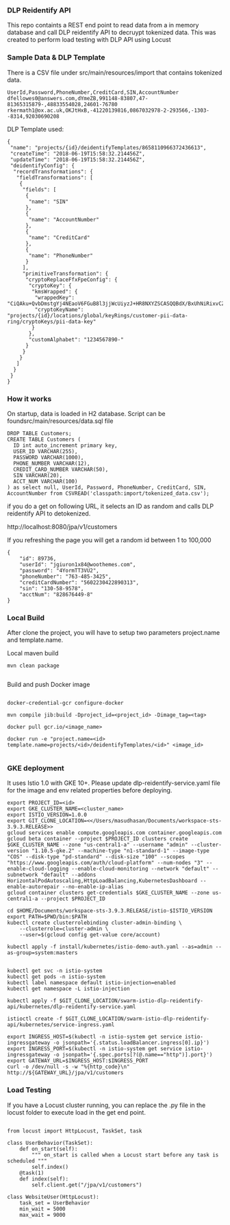 ### DLP Reidentify  API

This repo containts a REST end point to read data from a in memory database and call DLP reidentify API to decruypt tokenized data. This was created to perform load testing with DLP API using Locust

### Sample Data &  DLP Template

There is a CSV file under src/main/resources/import that contains tokenized data.

```
UserId,Password,PhoneNumber,CreditCard,SIN,AccountNumber
dfellowes0@answers.com,dYmeZB,991148-83807,47-81365315879-,48833554028,24601-76780
rkermath1@ox.ac.uk,OKJtHxB,-41220139816,0867032978-2-293566,-1303--8314,92030690208

```

DLP Template used:


```
{
 "name": "projects/{id}/deidentifyTemplates/8658110966372436613",
 "createTime": "2018-06-19T15:58:32.214456Z",
 "updateTime": "2018-06-19T15:58:32.214456Z",
 "deidentifyConfig": {
  "recordTransformations": {
   "fieldTransformations": [
    {
     "fields": [
      {
       "name": "SIN"
      },
      {
       "name": "AccountNumber"
      },
      {
       "name": "CreditCard"
      },
      {
       "name": "PhoneNumber"
      }
     ],
     "primitiveTransformation": {
      "cryptoReplaceFfxFpeConfig": {
       "cryptoKey": {
        "kmsWrapped": {
         "wrappedKey": "CiQAku+QvbDmstgYj4NEaoV6FGuB8l3jjWcUiyzJ+HR8NXYZSCASQQBdX/BxUhNiRixvCZnR5/zjFd8D0w9td1w6LUHccIb8HL0s+bK9iOzdllgcXRDC3X9tjx2oqI+S6lFd9tqE5ftd",
         "cryptoKeyName": "projects/{id}/locations/global/keyRings/customer-pii-data-ring/cryptoKeys/pii-data-key"
        }
       },
       "customAlphabet": "1234567890-"
      }
     }
    }
   ]
  }
 }
}

```
### How it works

On startup,  data is loaded in H2 database. Script can be foundsrc/main/resources/data.sql file 

```
DROP TABLE Customers;
CREATE TABLE Customers (
  ID int auto_increment primary key,
  USER_ID VARCHAR(255),
  PASSWORD VARCHAR(1000),
  PHONE_NUMBER VARCHAR(12),
  CREDIT_CARD_NUMBER VARCHAR(50),
  SIN VARCHAR(20),
  ACCT_NUM VARCHAR(100)
) as select null, UserId, Password, PhoneNumber, CreditCard, SIN, AccountNumber from CSVREAD('classpath:import/tokenized_data.csv');

```
if you do a get on following URL, it selects an ID as random and calls DLP reidentify API to detokenized.  

http://localhost:8080/jpa/v1/customers 



If you refreshing the page you will get a random id between 1 to 100,000

```
{
    "id": 89736,
    "userId": "jgiuron1x84@woothemes.com",
    "password": "4YormTT3VU2",
    "phoneNumber": "763-485-3425",
    "creditCardNumber": "5602230422890313",
    "sin": "130-58-9578",
    "acctNum": "828676449-8"
}

```

### Local Build 

After clone the project, you will have to setup two parameters  project.name and template.name.    

Local maven build 

```
mvn clean package 
	

```

Build and push Docker image 

```

docker-credential-gcr configure-docker

mvn compile jib:build -Dproject_id=<project_id> -Dimage_tag=<tag> 
	
docker pull gcr.io/<image_name>

docker run -e "project.name=<id> template.name=projects/<id>/deidentifyTemplates/<id>" <image_id>
	

```

### GKE deployment 

It uses Istio 1.0 with GKE 10+. Please update dlp-reidentify-service.yaml file for the image and env related properties before deploying.

```
export PROJECT_ID=<id>
export GKE_CLUSTER_NAME=<cluster_name>
export ISTIO_VERSION=1.0.0
export GIT_CLONE_LOCATION=<</Users/masudhasan/Documents/workspace-sts-3.9.3.RELEASE>>
gcloud services enable compute.googleapis.com container.googleapis.com
gcloud beta container --project $PROJECT_ID clusters create $GKE_CLUSTER_NAME --zone "us-central1-a" --username "admin" --cluster-version "1.10.5-gke.2" --machine-type "n1-standard-1" --image-type "COS" --disk-type "pd-standard" --disk-size "100" --scopes "https://www.googleapis.com/auth/cloud-platform" --num-nodes "3" --enable-cloud-logging --enable-cloud-monitoring --network "default" --subnetwork "default" --addons HorizontalPodAutoscaling,HttpLoadBalancing,KubernetesDashboard --enable-autorepair --no-enable-ip-alias
gcloud container clusters get-credentials $GKE_CLUSTER_NAME --zone us-central1-a --project $PROJECT_ID

cd $HOME/Documents/workspace-sts-3.9.3.RELEASE/istio-$ISTIO_VERSION
export PATH=$PWD/bin:$PATH
kubectl create clusterrolebinding cluster-admin-binding \
    --clusterrole=cluster-admin \
    --user=$(gcloud config get-value core/account)

kubectl apply -f install/kubernetes/istio-demo-auth.yaml --as=admin --as-group=system:masters


kubectl get svc -n istio-system
kubectl get pods -n istio-system
kubectl label namespace default istio-injection=enabled
kubectl get namespace -L istio-injection

kubectl apply -f $GIT_CLONE_LOCATION/swarm-istio-dlp-reidentify-api/kubernetes/dlp-reidentify-service.yaml

istioctl create -f $GIT_CLONE_LOCATION/swarm-istio-dlp-reidentify-api/kubernetes/service-ingress.yaml

export INGRESS_HOST=$(kubectl -n istio-system get service istio-ingressgateway -o jsonpath='{.status.loadBalancer.ingress[0].ip}')
export INGRESS_PORT=$(kubectl -n istio-system get service istio-ingressgateway -o jsonpath='{.spec.ports[?(@.name=="http")].port}')
export GATEWAY_URL=$INGRESS_HOST:$INGRESS_PORT
curl -o /dev/null -s -w "%{http_code}\n" http://${GATEWAY_URL}/jpa/v1/customers

```



### Load Testing

If you have a Locust cluster running, you can replace the .py file in the locust folder to execute load in the get end point.

```

from locust import HttpLocust, TaskSet, task

class UserBehavior(TaskSet):
    def on_start(self):
        """ on_start is called when a Locust start before any task is scheduled """
        self.index()
    @task(1)
    def index(self):
        self.client.get("/jpa/v1/customers")

class WebsiteUser(HttpLocust):
    task_set = UserBehavior
    min_wait = 5000
    max_wait = 9000
        

```












